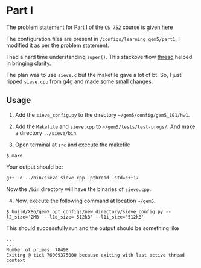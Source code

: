 # Part I

The problem statement for Part I of the `CS 752` course is given [here](http://pages.cs.wisc.edu/~david/courses/cs752/Fall2015/wiki/index.php?n=Main.Homework1)

The configuration files are present in `/configs/learning_gem5/part1`, I modified it as per the problem statement.  

I had a hard time understanding `super()`. This stackoverflow [thread](https://stackoverflow.com/questions/576169/understanding-python-super-with-init-methods) helped in bringing clarity.

The plan was to use `sieve.c` but the makefile gave a lot of bt. So, I just ripped `sieve.cpp` from g4g and made some small changes. 

## Usage

1. Add the `sieve_config.py` to the directory `~/gem5/config/gem5_101/hw1`.

2. Add the `Makefile` and `sieve.cpp` to `~/gem5/tests/test-progs/`. And make  a directory `../sieve/bin`. 

3. Open terminal at `src` and execute the makefile
```shell
$ make
```
Your output should be: 
```shell
g++ -o ../bin/sieve sieve.cpp -pthread -std=c++17
```
Now the `/bin` directory will have the binaries of `sieve.cpp`.

4. Now, execute the following command at location `~/gem5`.
```shell
$ build/X86/gem5.opt configs/new_directory/sieve_config.py --l2_size='2MB' --l1d_size='512kB' --l1i_size='512kB'
```
This should successfully run and the output should be something like
```shell
...
...
Number of primes: 78498
Exiting @ tick 76009375000 because exiting with last active thread context
```




